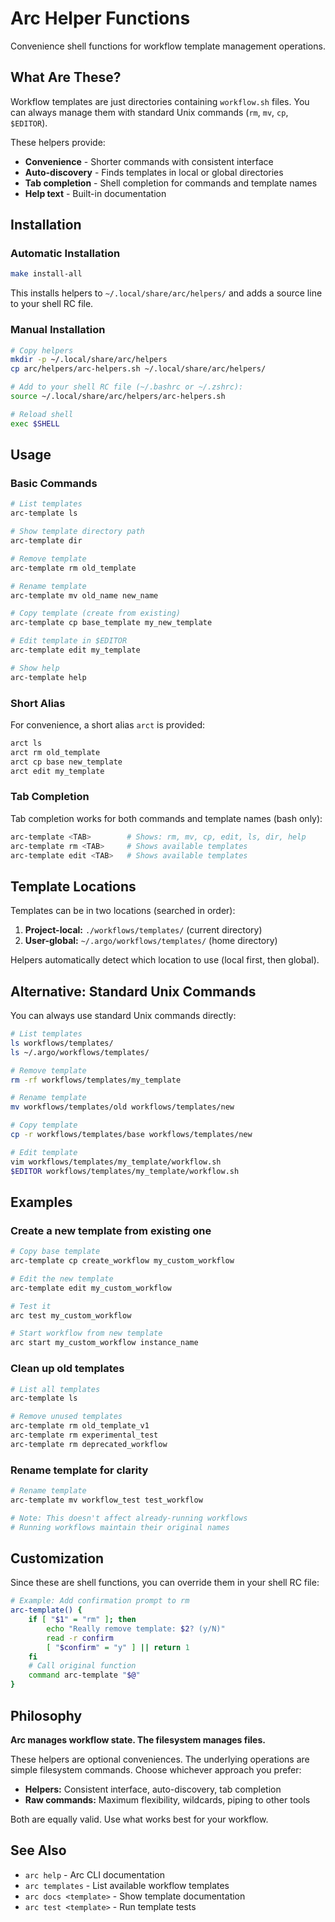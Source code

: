 # Arc Helper Functions

Convenience shell functions for workflow template management operations.

## What Are These?

Workflow templates are just directories containing `workflow.sh` files. You can always manage them with standard Unix commands (`rm`, `mv`, `cp`, `$EDITOR`).

These helpers provide:
- **Convenience** - Shorter commands with consistent interface
- **Auto-discovery** - Finds templates in local or global directories
- **Tab completion** - Shell completion for commands and template names
- **Help text** - Built-in documentation

## Installation

### Automatic Installation

```bash
make install-all
```

This installs helpers to `~/.local/share/arc/helpers/` and adds a source line to your shell RC file.

### Manual Installation

```bash
# Copy helpers
mkdir -p ~/.local/share/arc/helpers
cp arc/helpers/arc-helpers.sh ~/.local/share/arc/helpers/

# Add to your shell RC file (~/.bashrc or ~/.zshrc):
source ~/.local/share/arc/helpers/arc-helpers.sh

# Reload shell
exec $SHELL
```

## Usage

### Basic Commands

```bash
# List templates
arc-template ls

# Show template directory path
arc-template dir

# Remove template
arc-template rm old_template

# Rename template
arc-template mv old_name new_name

# Copy template (create from existing)
arc-template cp base_template my_new_template

# Edit template in $EDITOR
arc-template edit my_template

# Show help
arc-template help
```

### Short Alias

For convenience, a short alias `arct` is provided:

```bash
arct ls
arct rm old_template
arct cp base new_template
arct edit my_template
```

### Tab Completion

Tab completion works for both commands and template names (bash only):

```bash
arc-template <TAB>        # Shows: rm, mv, cp, edit, ls, dir, help
arc-template rm <TAB>     # Shows available templates
arc-template edit <TAB>   # Shows available templates
```

## Template Locations

Templates can be in two locations (searched in order):

1. **Project-local:** `./workflows/templates/` (current directory)
2. **User-global:** `~/.argo/workflows/templates/` (home directory)

Helpers automatically detect which location to use (local first, then global).

## Alternative: Standard Unix Commands

You can always use standard Unix commands directly:

```bash
# List templates
ls workflows/templates/
ls ~/.argo/workflows/templates/

# Remove template
rm -rf workflows/templates/my_template

# Rename template
mv workflows/templates/old workflows/templates/new

# Copy template
cp -r workflows/templates/base workflows/templates/new

# Edit template
vim workflows/templates/my_template/workflow.sh
$EDITOR workflows/templates/my_template/workflow.sh
```

## Examples

### Create a new template from existing one

```bash
# Copy base template
arc-template cp create_workflow my_custom_workflow

# Edit the new template
arc-template edit my_custom_workflow

# Test it
arc test my_custom_workflow

# Start workflow from new template
arc start my_custom_workflow instance_name
```

### Clean up old templates

```bash
# List all templates
arc-template ls

# Remove unused templates
arc-template rm old_template_v1
arc-template rm experimental_test
arc-template rm deprecated_workflow
```

### Rename template for clarity

```bash
# Rename template
arc-template mv workflow_test test_workflow

# Note: This doesn't affect already-running workflows
# Running workflows maintain their original names
```

## Customization

Since these are shell functions, you can override them in your shell RC file:

```bash
# Example: Add confirmation prompt to rm
arc-template() {
    if [ "$1" = "rm" ]; then
        echo "Really remove template: $2? (y/N)"
        read -r confirm
        [ "$confirm" = "y" ] || return 1
    fi
    # Call original function
    command arc-template "$@"
}
```

## Philosophy

**Arc manages workflow state. The filesystem manages files.**

These helpers are optional conveniences. The underlying operations are simple filesystem commands. Choose whichever approach you prefer:

- **Helpers:** Consistent interface, auto-discovery, tab completion
- **Raw commands:** Maximum flexibility, wildcards, piping to other tools

Both are equally valid. Use what works best for your workflow.

## See Also

- `arc help` - Arc CLI documentation
- `arc templates` - List available workflow templates
- `arc docs <template>` - Show template documentation
- `arc test <template>` - Run template tests
